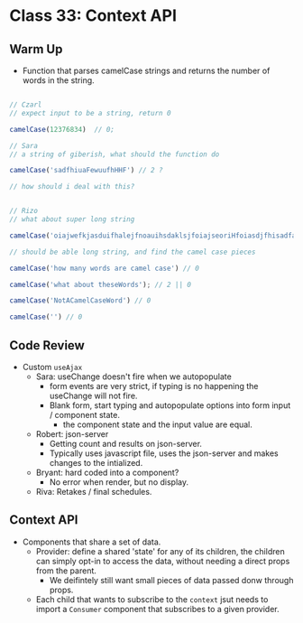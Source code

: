 # Class 33: Context API

## Warm Up

- Function that parses camelCase strings and returns the number of words in the string.

```javascript

// Czarl
// expect input to be a string, return 0 

camelCase(12376834)  // 0;

// Sara
// a string of giberish, what should the function do

camelCase('sadfhiuaFewuufhHHF') // 2 ?

// how should i deal with this?


// Rizo
// what about super long string

camelCase('oiajwefkjasduifhalejfnoauihsdaklsjfoiajseoriHfoiasdjfhisadfaisfgauyfgausyf') // return 0

// should be able long string, and find the camel case pieces

camelCase('how many words are camel case') // 0

camelCase('what about theseWords'); // 2 || 0

camelCase('NotACamelCaseWord') // 0

camelCase('') // 0

```

## Code Review

- Custom `useAjax`
  - Sara: useChange doesn't fire when we autopopulate
    - form events are very strict, if typing is no happening the useChange will not fire.
    - Blank form, start typing and autopopulate options into form input / component state.
      - the component state and the input value are equal.
  - Robert: json-server
    - Getting count and results on json-server.
    - Typically uses javascript file, uses the json-server and makes changes to the intialized.
  - Bryant: hard coded into a component?
    - No error when render, but no display.
  - Riva: Retakes / final schedules.


## Context API

- Components that share a set of data.
  - Provider: define a shared 'state' for any of its children, the children can simply opt-in to access the data, without needing a direct props from the parent.
    - We deifintely still want small pieces of data passed donw through props.
  - Each child that wants to subscribe to the `context` jsut needs to import a `Consumer` component that subscribes to a given provider.
